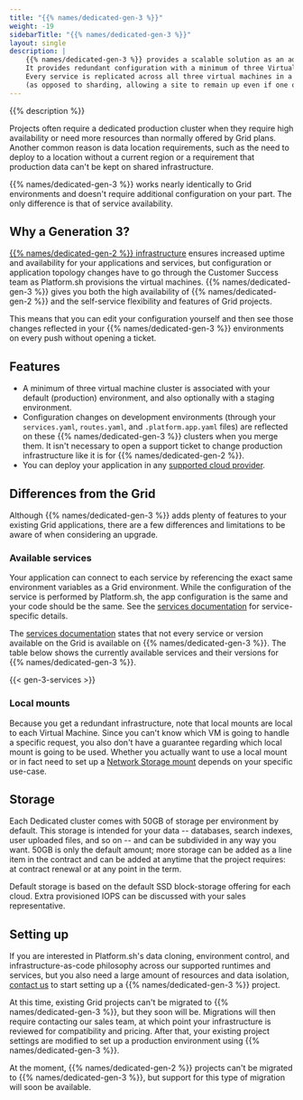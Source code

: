 ```yaml
---
title: "{{% names/dedicated-gen-3 %}}"
weight: -19
sidebarTitle: "{{% names/dedicated-gen-3 %}}"
layout: single
description: |
    {{% names/dedicated-gen-3 %}} provides a scalable solution as an additional option on top of your existing Grid applications.
    It provides redundant configuration with a minimum of three Virtual Machine instances. 
    Every service is replicated across all three virtual machines in a failover configuration
    (as opposed to sharding, allowing a site to remain up even if one of the VMs is lost entirely).
---
```


{{% description %}}

Projects often require a dedicated production cluster when they require high availability
or need more resources than normally offered by Grid plans.
Another common reason is data location requirements,
such as the need to deploy to a location  without a current region
or a requirement that production data can't be kept on shared infrastructure.

{{% names/dedicated-gen-3 %}} works nearly identically to Grid environments and doesn't require additional configuration on your part. 
The only difference is that of service availability.

## Why a Generation 3?

[{{% names/dedicated-gen-2 %}} infrastructure](../../dedicated-gen-2/overview/_index.md) ensures increased uptime and availability for your applications and services,
but configuration or application topology changes have to go through the Customer Success team
as Platform.sh provisions the virtual machines.
{{% names/dedicated-gen-3 %}} gives you both the high availability of {{% names/dedicated-gen-2 %}}
and the self-service flexibility and features of Grid projects.

This means that you can edit your configuration yourself
and then see those changes reflected in your {{% names/dedicated-gen-3 %}} environments on every push without opening a ticket.

## Features

- A minimum of three virtual machine cluster is associated with your default (production) environment, and also optionally with a staging environment.
- Configuration changes on development environments (through your `services.yaml`, `routes.yaml`, and `.platform.app.yaml` files) are reflected on these {{% names/dedicated-gen-3 %}} clusters when you merge them.
  It isn't necessary to open a support ticket to change production infrastructure like it is for {{% names/dedicated-gen-2 %}}.
- You can deploy your application in any [supported cloud provider](../../development/regions.md#regions).

## Differences from the Grid

Although {{% names/dedicated-gen-3 %}} adds plenty of features to your existing Grid applications, there are a few differences and limitations to be aware of when considering an upgrade. 

### Available services

Your application can connect to each service by referencing the exact same environment variables as a Grid environment.
While the configuration of the service is performed by Platform.sh, the app configuration is the same and your code should be the same.
See the [services documentation](../../add-services/_index.md) for service-specific details.

The [services documentation](../../add-services/_index.md) states that not every service or version available on the Grid is available on {{% names/dedicated-gen-3 %}}.
The table below shows the currently available services and their versions for {{% names/dedicated-gen-3 %}}.

{{< gen-3-services >}}

### Local mounts

Because you get a redundant infrastructure, note that local mounts are local to each Virtual Machine. Since you can't know which VM is going to handle a specific request, you also don't have a guarantee regarding which local mount is going to be used. Whether you actually want to use a local mount or in fact need to set up a [Network Storage mount](../add-services/network-storage.md) depends on your specific use-case.

## Storage 

Each Dedicated cluster comes with 50GB of storage per environment by default.
This storage is intended for your data -- databases, search indexes, user uploaded files, and so on -- and can be subdivided in any way you want.
50GB is only the default amount; more storage can be added as a line item in the contract and can be added at anytime that the project requires: at contract renewal or at any point in the term.

Default storage is based on the default SSD block-storage offering for each cloud. Extra provisioned IOPS can be discussed with your sales representative.

## Setting up

If you are interested in Platform.sh's data cloning, environment control, and infrastructure-as-code philosophy across our supported runtimes and services, but you also need a large amount of resources and data isolation, [contact us](https://platform.sh/contact) to start setting up a {{% names/dedicated-gen-3 %}} project.

At this time, existing Grid projects can't be migrated to {{% names/dedicated-gen-3 %}}, but they soon will be.
Migrations will then require contacting our sales team, at which point your infrastructure is reviewed for compatibility and pricing.
After that, your existing project settings are modified to set up a production environment using {{% names/dedicated-gen-3 %}}. 

At the moment, {{% names/dedicated-gen-2 %}} projects can't be migrated to {{% names/dedicated-gen-3 %}},
but support for this type of migration will soon be available.

